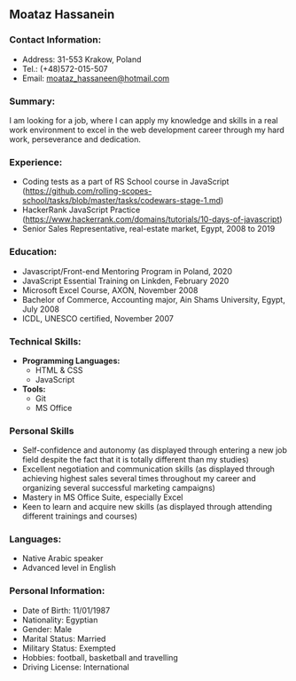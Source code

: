 ## Moataz Hassanein

### Contact Information:
* Address: 31-553 Krakow, Poland
* Tel.: (+48)572-015-507
* Email: <moataz_hassaneen@hotmail.com>

### Summary:

I am looking for a job, where I can apply my knowledge and skills in a real work environment to excel in the web development career through my hard work, perseverance and dedication.
  
### Experience:

* Coding tests as a part of RS School course in JavaScript (https://github.com/rolling-scopes-school/tasks/blob/master/tasks/codewars-stage-1.md)
* HackerRank JavaScript Practice (https://www.hackerrank.com/domains/tutorials/10-days-of-javascript)
* Senior Sales Representative, real-estate market, Egypt, 2008 to 2019

### Education:

* Javascript/Front-end Mentoring Program in Poland, 2020
* JavaScript Essential Training on Linkden, February 2020
* Microsoft Excel Course, AXON, November 2008
* Bachelor of Commerce, Accounting major, Ain Shams University, Egypt, July 2008
* ICDL, UNESCO certified, November 2007

### Technical Skills:

- **Programming Languages:**
  - HTML & CSS
  - JavaScript
- **Tools:**
  - Git
  - MS Office

### Personal Skills

* Self-confidence and autonomy (as displayed through entering a new job field despite the fact that it is totally different than my studies)
* Excellent negotiation and communication skills (as displayed through achieving highest sales several times throughout my career and organizing several successful marketing campaigns)
* Mastery in MS Office Suite, especially Excel
* Keen to learn and acquire new skills (as displayed through attending different trainings and courses)

### Languages:

 * Native Arabic speaker 
 * Advanced level in English

### Personal Information:

* Date of Birth: 11/01/1987
* Nationality: Egyptian
* Gender: Male			
* Marital Status: Married 
* Military Status: Exempted
* Hobbies: football, basketball and travelling
* Driving License: International 

